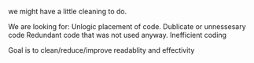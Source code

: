 we might have a little cleaning to do. 

We are looking for:
Unlogic placement of code. 
Dublicate or unnessesary code
Redundant code that was not used anyway. 
Inefficient coding 

Goal is to clean/reduce/improve readablity and effectivity